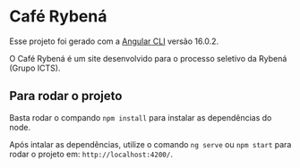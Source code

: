 # Café Rybená

Esse projeto foi gerado com a [Angular CLI](https://github.com/angular/angular-cli) versão 16.0.2.

O Café Rybená é um site desenvolvido para o processo seletivo da Rybená (Grupo ICTS).

## Para rodar o projeto

Basta rodar o compando `npm install` para instalar as dependências do node.

Após intalar as dependências, utilize o comando `ng serve` ou `npm start` para rodar o projeto em: `http://localhost:4200/`.